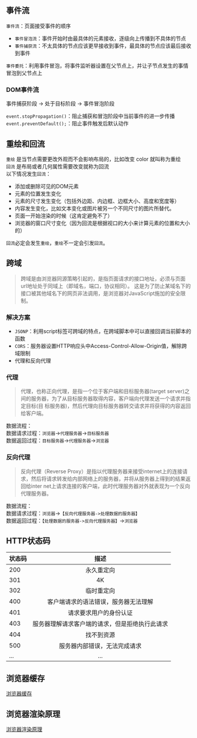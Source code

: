 ## 事件流
`事件流`：页面接受事件的顺序
- `事件冒泡流`：事件开始时由最具体的元素接收，逐级向上传播到不具体的节点
- `事件捕获流`：不太具体的节点应该更早接收到事件，最具体的节点应该最后接收到事件

`事件委托`：利用事件冒泡，将事件监听器设置在父节点上，并让子节点发生的事情冒泡到父节点上

### DOM事件流
事件捕获阶段 -> 处于目标阶段 -> 事件冒泡阶段

`event.stopPropagation()`：阻止捕获和冒泡阶段中当前事件的进一步传播  
`event.preventDefault();`：阻止事件触发后默认动作

## 重绘和回流
`重绘` 是当节点需要更改外观而不会影响布局的，比如改变 color 就叫称为重绘  
`回流` 是布局或者几何属性需要改变就称为回流  
以下情况发生`回流`：
- 添加或删除可见的DOM元素
- 元素的位置发生变化
- 元素的尺寸发生变化（包括外边距、内边框、边框大小、高度和宽度等）
- 内容发生变化，比如文本变化或图片被另一个不同尺寸的图片所替代。
- 页面一开始渲染的时候（这肯定避免不了）
- 浏览器的窗口尺寸变化（因为回流是根据视口的大小来计算元素的位置和大小的）

`回流`必定会发生`重绘`，`重绘`不一定会引发`回流`。  

## 跨域
>跨域是由浏览器同源策略引起的，是指页面请求的接口地址，必须与页面url地址处于同域上（即域名，端口，协议相同）。
这是为了防止某域名下的接口被其他域名下的网页非法调用，是浏览器对JavaScript施加的安全限制。

### 解决方案
- `JSONP`：利用script标签可跨域的特点，在跨域脚本中可以直接回调当前脚本的函数
- `CORS`：服务器设置HTTP响应头中Access-Control-Allow-Origin值，解除跨域限制
- 代理和反向代理

### 代理
>代理，也称正向代理，是指一个位于客户端和目标服务器(target server)之间的服务器，为了从目标服务器取得内容，客户端向代理发送一个请求并指定目标(目
标服务器)，然后代理向目标服务器转交请求并将获得的内容返回给客户端。

数据流程：  
数据请求过程：`浏览器`->`代理服务器`->`目标服务器`  
数据返回过程：`目标服务器`->`代理服务器`->`浏览器`

### 反向代理
>反向代理（Reverse Proxy）是指以代理服务器来接受internet上的连接请求，然后将请求转发给内部网络上的服务器，并将从服务器上得到的结果返回给inter
>net上请求连接的客户端，此时代理服务器对外就表现为一个反向代理服务器。

数据流程：  
数据请求过程：`浏览器`->`【反向代理服务器->处理数据的服务器】`  
数据返回过程：`【处理数据的服务器->反向代理服务器】`->`浏览器`

## HTTP状态码
|状态码|描述|
|:---|:---:|
|200|永久重定向|
|301|4K|
|302|临时重定向|
|400|客户端请求的语法错误，服务器无法理解|
|401|请求要求用户的身份认证|
|403|服务器理解请求客户端的请求，但是拒绝执行此请求|
|404|找不到资源|
|500|服务器内部错误，无法完成请求|
|...|...|

## 浏览器缓存
[浏览器缓存](https://shimo.im/mindmaps/g3Jpx6dQyxKRXygH/)

## 浏览器渲染原理
[浏览器渲染原理](https://shimo.im/mindmaps/ctQWDtq8VVPKrDhG/)
